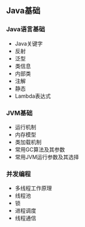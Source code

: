 ## Java基础

### Java语言基础

- Java关键字
- 反射
- 泛型
- 类信息
- 内部类
- 注解
- 静态
- Lambda表达式

### JVM基础

- 运行机制
- 内存模型
- 类加载机制
- 常用GC算法及其参数
- 常用JVM运行参数及其选择

### 并发编程

- 多线程工作原理
- 线程池
- 锁
- 进程调度
- 线程通信
